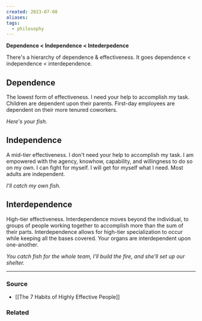 ```yaml
---
created: 2023-07-08
aliases: 
tags:
  - philosophy
---
```

**Dependence < Independence < Intederpedence**

There's a hierarchy of dependence & effectiveness. It goes dependence < independence < interdependence.

## Dependence

The lowest form of effectiveness. I need your help to accomplish my task. Children are dependent upon their parents. First-day employees are dependent on their more tenured coworkers. 

*Here's your fish.*

## Independence

A mid-tier effectiveness. I don't need your help to accomplish my task. I am empowered with the agency, knowhow, capability, and willingness to do so on my own. I can fight for myself. I will get for myself what I need. Most adults are independent.

*I'll catch my own fish.*

## Interdependence

High-tier effectiveness. Interdependence moves beyond the individual, to groups of people working together to accomplish more than the sum of their parts. Interdependence allows for high-tier specialization to occur while keeping all the bases covered. Your organs are interdependent upon one-another. 

*You catch fish for the whole team, I'll build the fire, and she'll set up our shelter.* 

****
### Source
- [[The 7 Habits of Highly Effective People]]

### Related
